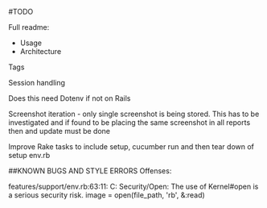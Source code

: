 #TODO

Full readme:
* Usage
* Architecture 

Tags

Session handling

Does this need Dotenv if not on Rails

Screenshot iteration - only single screenshot is being stored. This has to be investigated and if found to be placing the same screenshot in all reports then and update must be done

Improve Rake tasks to include setup, cucumber run and then tear down of setup env.rb

##KNOWN BUGS AND STYLE ERRORS
Offenses:

features/support/env.rb:63:11: C: Security/Open: The use of Kernel#open is a serious security risk.
  image = open(file_path, 'rb', &:read)
